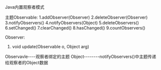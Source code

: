 Java内置观察者模式


主题Observable:
1.addObserver(Observer)
2.deleteObserver(Observer)
3.notifyObservers()
4.notifyObservers(Object)
5.deleteObservers()
6.setChanged()
7.clearChanged()
8.hasChanged()
9.countObservers()


Observer:
1. void update(Observable o, Object arg)

 Observavle----观察者绑定的主题
 Object--------notifyObservers()中主题传递给观察者的Object数据